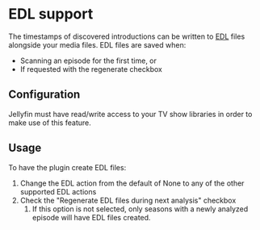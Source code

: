 # EDL support

The timestamps of discovered introductions can be written to [EDL](https://kodi.wiki/view/Edit_decision_list) files alongside your media files. EDL files are saved when:
* Scanning an episode for the first time, or
* If requested with the regenerate checkbox

## Configuration

Jellyfin must have read/write access to your TV show libraries in order to make use of this feature.

## Usage

To have the plugin create EDL files:
1. Change the EDL action from the default of None to any of the other supported EDL actions
2. Check the "Regenerate EDL files during next analysis" checkbox
   1. If this option is not selected, only seasons with a newly analyzed episode will have EDL files created.
